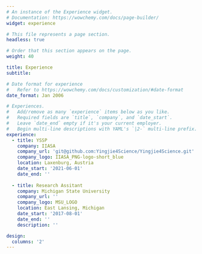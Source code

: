 ```yaml
---
# An instance of the Experience widget.
# Documentation: https://wowchemy.com/docs/page-builder/
widget: experience

# This file represents a page section.
headless: true

# Order that this section appears on the page.
weight: 40

title: Experience
subtitle:

# Date format for experience
#   Refer to https://wowchemy.com/docs/customization/#date-format
date_format: Jan 2006

# Experiences.
#   Add/remove as many `experience` items below as you like.
#   Required fields are `title`, `company`, and `date_start`.
#   Leave `date_end` empty if it's your current employer.
#   Begin multi-line descriptions with YAML's `|2-` multi-line prefix.
experience:
  - title: YSSP
    company: IIASA
    company_url: 'git@github.com:Yingjie4Science/Yingjie4Science.git'
    company_logo: IIASA_PNG-logo-short_blue
    location: Laxenburg, Austria
    date_start: '2021-06-01'
    date_end: ''
        
  - title: Research Assitant
    company: Michigan State University
    company_url: ''
    company_logo: MSU_LOGO
    location: East Lansing, Michigan
    date_start: '2017-08-01'
    date_end: ''
    description: ''

design:
  columns: '2'
---
```

